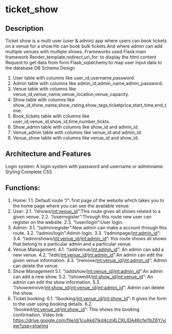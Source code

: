 # ticket_show
## Description
Ticket show is a multi user (user & admin) app where users can book tickets on a venue for
a show.He can book bulk tickets.And where admin can add multiple venues with multiple
shows.
Frameworks used
Flask:main framework
Render_template,redirect,url_for: to display the html content
Request:to get data from form
Flask_sqlalchemy:to map user input data to the database
DB Schema Design
1. User table with columns like user_id,username,password.
2. Admin table with columns like admin_id,admin_name,admin_password.
3. Venue table with columns like
venue_id,venue_name,venue_location,venue_capacity.
4. Show table with columns like
show_id,show_name,show_rating,show_tags,ticketprice,start_time,end_time.
5. Book_tickets table with columns like user_id,venue_id,show_id,time,number_tickts.
6. Show_admin table with columns like show_id and admin_id.
7. Venue_admin table with columns like venue_id and admin_id.
8. Venue_show table with columns like venue_id and show_id.

## Architecture and Features
Login system: A login system with password and username or adminname.
Styling:Complete CSS
## Functions:
1. Home:
1.1. Default route “/”: first page of the website which takes you to the home page
where you can see the available venue.
2. User:
2.1. “/shows/<int:venue_id>”:This route gives all shows related to a given venue.
2.2. “/userregister”:Through this route new user can register on the website.
2.3. “/user/login”:User login.
3. Admin:
3.1. “/adminregister”:New admin can make a account through this route.
3.2. “/admin/login”:Admin login.
3.3. “/adminpage/<int:admin_id>”:
3.4. “/adminshows/<int:venue_id>/<int:admin_id>”: this route shows all shows that
belong to a particular admin and a particular venue.
4. Venue Management:
4.1. “/addvenue/<int:admin_id>”: An admin can add a new venue.
4.2. “/edit/<int:venue_id>/<int:admin_id>”:An admin can edit the given venue
information.
4.3. “/remove/<int:venue_id>/<int:admin_id>”: Admin can delete the venue.
5. Show Management
5.1. “/addshow/<int:venue_id>/<int:admin_id>”:An admin can add a new show.
5.2. “/showedit/<int:show_id>/<int:venue_id>”: An admin can edit the show
information.
5.3. “/showremove/<int:show_id>/<int:venue_id>/<int:admin_id>”: Admin can
delete the show.
6. Ticket booking:
6.1. “/booking/<int:venue_id>/<int:show_id>”: It gives the form to the user using
booking details.
6.2. “/booked/<int:venue_id>/<int:show_id>”: This shows the booking
confirmation.
Video link
https://drive.google.com/file/d/1cuAkd7Ikd4czl4LCKLIDA46cfeI1bZ6Y/view?usp=sharing
